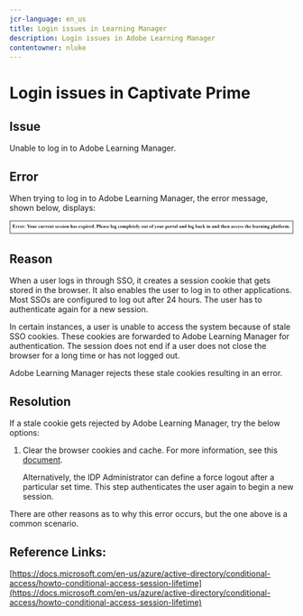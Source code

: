 ```yaml
---
jcr-language: en_us
title: Login issues in Learning Manager
description: Login issues in Adobe Learning Manager
contentowner: nluke
---
```



# Login issues in Captivate Prime

## Issue

Unable to log in to Adobe Learning Manager. 

## Error

When trying to log in to Adobe Learning Manager, the error message, shown below, displays:

![](assets/cp-error.png)

## Reason

When a user logs in through SSO, it creates a session cookie that gets stored in the browser. It also enables the user to log in to other applications. Most SSOs are configured to log out after 24 hours. The user has to authenticate again for a new session. 

In certain instances, a user is unable to access the system because of stale SSO cookies. These cookies are forwarded to Adobe Learning Manager for authentication. The session does not end if a user does not close the browser for a long time or has not logged out.

Adobe Learning Manager rejects these stale cookies resulting in an error.

## Resolution

If a stale cookie gets rejected by Adobe Learning Manager, try the below options:

1. Clear the browser cookies and cache. For more information, see this [document](unable-log-in-learning-manager.md).  

   Alternatively, the IDP Administrator can define a force logout after a particular set time. This step authenticates the user again to begin a new session.

There are other reasons as to why this error occurs, but the one above is a common scenario.

## Reference Links:

[https://docs.microsoft.com/en-us/azure/active-directory/conditional-access/howto-conditional-access-session-lifetime](https://docs.microsoft.com/en-us/azure/active-directory/conditional-access/howto-conditional-access-session-lifetime)
